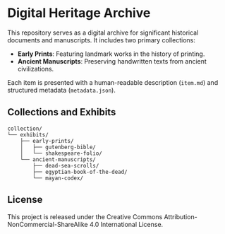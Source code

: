 # Digital Heritage Archive

This repository serves as a digital archive for significant historical documents and manuscripts. It includes two primary collections:

- **Early Prints**: Featuring landmark works in the history of printing.
- **Ancient Manuscripts**: Preserving handwritten texts from ancient civilizations.

Each item is presented with a human-readable description (`item.md`) and structured metadata (`metadata.json`).

## Collections and Exhibits

```
collection/
└── exhibits/
    ├── early-prints/
    │   ├── gutenberg-bible/
    │   └── shakespeare-folio/
    └── ancient-manuscripts/
        ├── dead-sea-scrolls/
        ├── egyptian-book-of-the-dead/
        └── mayan-codex/
```

## License

This project is released under the Creative Commons Attribution-NonCommercial-ShareAlike 4.0 International License.

